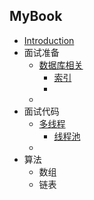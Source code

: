 ## MyBook
* [Introduction](README.md)
* 面试准备
    * [数据库相关](/docs/DataBase.md) 
        * [索引](/docs/database/index.md)
        *  
    * 
* 面试代码
    * [多线程](/docs/multithread.md)
        * [线程池](/docs/multithread/threadpool.md) 
    * 
* 算法
    * 数组
    * 链表

